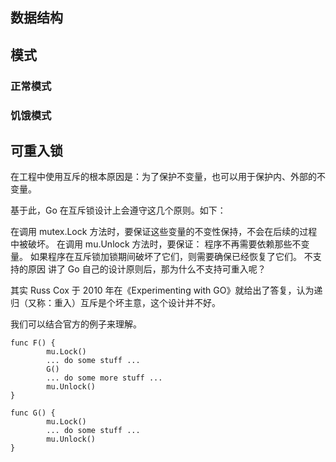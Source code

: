## 数据结构
## 模式
### 正常模式
### 饥饿模式
## 可重入锁
在工程中使用互斥的根本原因是：为了保护不变量，也可以用于保护内、外部的不变量。

基于此，Go 在互斥锁设计上会遵守这几个原则。如下：

在调用 mutex.Lock 方法时，要保证这些变量的不变性保持，不会在后续的过程中被破坏。
在调用 mu.Unlock 方法时，要保证：
程序不再需要依赖那些不变量。
如果程序在互斥锁加锁期间破坏了它们，则需要确保已经恢复了它们。
不支持的原因
讲了 Go 自己的设计原则后，那为什么不支持可重入呢？

其实 Russ Cox 于 2010 年在《Experimenting with GO》就给出了答复，认为递归（又称：重入）互斥是个坏主意，这个设计并不好。

我们可以结合官方的例子来理解。
```
func F() {
        mu.Lock()
        ... do some stuff ...
        G()
        ... do some more stuff ...
        mu.Unlock()
}

func G() {
        mu.Lock()
        ... do some stuff ...
        mu.Unlock()
}
```